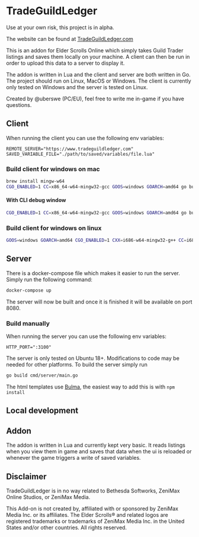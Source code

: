 # TradeGuildLedger

Use at your own risk, this project is in alpha.

The website can be found at [TradeGuildLedger.com](https://www.TradeGuildLedger.com)

This is an addon for Elder Scrolls Online which simply takes Guild Trader listings and saves them locally on your machine. A client can then be run in order to upload this data to a server to display it.

The addon is written in Lua and the client and server are both written in Go. The project should run on Linux, MacOS or Windows. The client is currently only tested on Windows and the server is tested on Linux.

Created by @uberswe (PC/EU), feel free to write me in-game if you have questions.

## Client

When running the client you can use the following env variables:
```
REMOTE_SERVER="https://www.tradeguildledger.com"
SAVED_VARIABLE_FILE="./path/to/saved/variables/file.lua"
```

### Build client for windows on mac
```bash
brew install mingw-w64
CGO_ENABLED=1 CC=x86_64-w64-mingw32-gcc GOOS=windows GOARCH=amd64 go build -ldflags -H=windowsgui cmd/client/main.go
```

#### With CLI debug window
```bash
CGO_ENABLED=1 CC=x86_64-w64-mingw32-gcc GOOS=windows GOARCH=amd64 go build cmd/client/main.go
```

### Build client for windows on linux
```bash
GOOS=windows GOARCH=amd64 CGO_ENABLED=1 CXX=i686-w64-mingw32-g++ CC=i686-w64-mingw32-gcc go build -o main.exe cmd/client/main.go
```

## Server

There is a docker-compose file which makes it easier to run the server. Simply run the following command:

```bash
docker-compose up
```

The server will now be built and once it is finished it will be available on port 8080.

### Build manually

When running the server you can use the following env variables:
```
HTTP_PORT=":3100"
```

The server is only tested on Ubuntu 18+. Modifications to code may be needed for other platforms. To build the server simply run
```bash
go build cmd/server/main.go
```

The html templates use [Bulma](https://bulma.io/), the easiest way to add this is with `npm install`

## Local development



## Addon

The addon is written in Lua and currently kept very basic. It reads listings when you view them in game and saves that data when the ui is reloaded or whenever the game triggers a write of saved variables. 

## Disclaimer

TradeGuildLedger is in no way related to Bethesda Softworks, ZeniMax Online Studios, or ZeniMax Media.

This Add-on is not created by, affiliated with or sponsored by ZeniMax Media Inc. or its affiliates. The Elder Scrolls® and related logos are registered trademarks or trademarks of ZeniMax Media Inc. in the United States and/or other countries. All rights reserved.